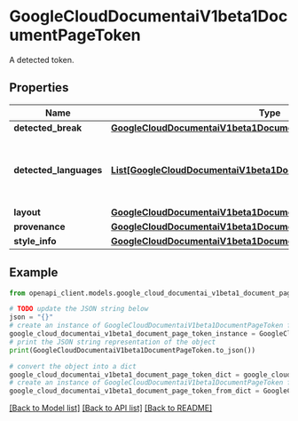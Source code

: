 # GoogleCloudDocumentaiV1beta1DocumentPageToken

A detected token.

## Properties

Name | Type | Description | Notes
------------ | ------------- | ------------- | -------------
**detected_break** | [**GoogleCloudDocumentaiV1beta1DocumentPageTokenDetectedBreak**](GoogleCloudDocumentaiV1beta1DocumentPageTokenDetectedBreak.md) |  | [optional] 
**detected_languages** | [**List[GoogleCloudDocumentaiV1beta1DocumentPageDetectedLanguage]**](GoogleCloudDocumentaiV1beta1DocumentPageDetectedLanguage.md) | A list of detected languages together with confidence. | [optional] 
**layout** | [**GoogleCloudDocumentaiV1beta1DocumentPageLayout**](GoogleCloudDocumentaiV1beta1DocumentPageLayout.md) |  | [optional] 
**provenance** | [**GoogleCloudDocumentaiV1beta1DocumentProvenance**](GoogleCloudDocumentaiV1beta1DocumentProvenance.md) |  | [optional] 
**style_info** | [**GoogleCloudDocumentaiV1beta1DocumentPageTokenStyleInfo**](GoogleCloudDocumentaiV1beta1DocumentPageTokenStyleInfo.md) |  | [optional] 

## Example

```python
from openapi_client.models.google_cloud_documentai_v1beta1_document_page_token import GoogleCloudDocumentaiV1beta1DocumentPageToken

# TODO update the JSON string below
json = "{}"
# create an instance of GoogleCloudDocumentaiV1beta1DocumentPageToken from a JSON string
google_cloud_documentai_v1beta1_document_page_token_instance = GoogleCloudDocumentaiV1beta1DocumentPageToken.from_json(json)
# print the JSON string representation of the object
print(GoogleCloudDocumentaiV1beta1DocumentPageToken.to_json())

# convert the object into a dict
google_cloud_documentai_v1beta1_document_page_token_dict = google_cloud_documentai_v1beta1_document_page_token_instance.to_dict()
# create an instance of GoogleCloudDocumentaiV1beta1DocumentPageToken from a dict
google_cloud_documentai_v1beta1_document_page_token_from_dict = GoogleCloudDocumentaiV1beta1DocumentPageToken.from_dict(google_cloud_documentai_v1beta1_document_page_token_dict)
```
[[Back to Model list]](../README.md#documentation-for-models) [[Back to API list]](../README.md#documentation-for-api-endpoints) [[Back to README]](../README.md)


